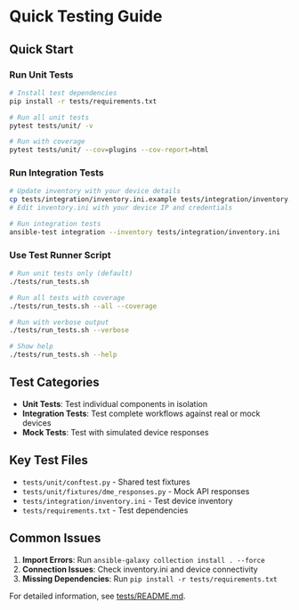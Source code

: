 # Quick Testing Guide

## Quick Start

### Run Unit Tests

```bash
# Install test dependencies
pip install -r tests/requirements.txt

# Run all unit tests
pytest tests/unit/ -v

# Run with coverage
pytest tests/unit/ --cov=plugins --cov-report=html
```

### Run Integration Tests

```bash
# Update inventory with your device details
cp tests/integration/inventory.ini.example tests/integration/inventory.ini
# Edit inventory.ini with your device IP and credentials

# Run integration tests
ansible-test integration --inventory tests/integration/inventory.ini
```

### Use Test Runner Script

```bash
# Run unit tests only (default)
./tests/run_tests.sh

# Run all tests with coverage
./tests/run_tests.sh --all --coverage

# Run with verbose output
./tests/run_tests.sh --verbose

# Show help
./tests/run_tests.sh --help
```

## Test Categories

- **Unit Tests**: Test individual components in isolation
- **Integration Tests**: Test complete workflows against real or mock devices
- **Mock Tests**: Test with simulated device responses

## Key Test Files

- `tests/unit/conftest.py` - Shared test fixtures
- `tests/unit/fixtures/dme_responses.py` - Mock API responses
- `tests/integration/inventory.ini` - Test device inventory
- `tests/requirements.txt` - Test dependencies

## Common Issues

1. **Import Errors**: Run `ansible-galaxy collection install . --force`
2. **Connection Issues**: Check inventory.ini and device connectivity
3. **Missing Dependencies**: Run `pip install -r tests/requirements.txt`

For detailed information, see [tests/README.md](README.md).
